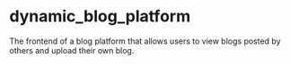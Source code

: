 # dynamic_blog_platform
The frontend of a blog platform that allows users to view blogs posted by others and upload their own blog.

